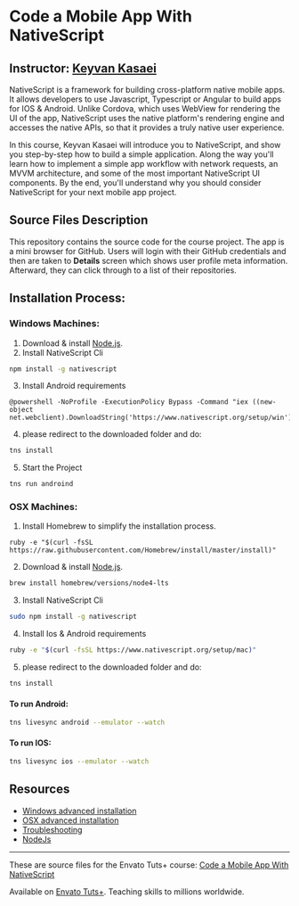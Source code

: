 # Code a Mobile App With NativeScript
## Instructor: [Keyvan Kasaei](https://tutsplus.com/authors/keyvan-kasaei)

NativeScript is a framework for building cross-platform native mobile apps. It allows developers to use Javascript, Typescript or Angular to build apps for IOS & Android. Unlike Cordova, which uses WebView for rendering the UI of the app, NativeScript uses the native platform's rendering engine and accesses the native APIs, so that it provides a truly native user experience. 

In this course, Keyvan Kasaei will introduce you to NativeScript, and show you step-by-step how to build a simple application. Along the way you'll learn how to implement a simple app workflow with network requests, an MVVM architecture, and some of the most important NativeScript UI components. By the end, you'll understand why you should consider NativeScript for your next mobile app project.



## Source Files Description

This repository contains the source code for the course project. The app is a mini browser for GitHub. Users will login with their GitHub credentials and then are taken to **Details** screen which shows user profile meta information. Afterward, they can click through to a list of their repositories.


## Installation Process:

### Windows Machines:
1) Download & install [Node.js](https://nodejs.org/).
2) Install NativeScript Cli      

```bash
npm install -g nativescript
```

3) Install Android requirements
```
@powershell -NoProfile -ExecutionPolicy Bypass -Command "iex ((new-object net.webclient).DownloadString('https://www.nativescript.org/setup/win'))"
```

4) please redirect to the downloaded folder and do:
```bash
tns install
```
5) Start the Project
```bash
tns run androind   
```

### OSX Machines:

1) Install Homebrew to simplify the installation process.
```bashe
ruby -e "$(curl -fsSL https://raw.githubusercontent.com/Homebrew/install/master/install)"
```

2) Download & install [Node.js](https://nodejs.org/).       
```bash
brew install homebrew/versions/node4-lts
```

3) Install NativeScript Cli
```bash
sudo npm install -g nativescript
```

4) Install Ios & Android requirements
```bash
ruby -e "$(curl -fsSL https://www.nativescript.org/setup/mac)"
```

5) please redirect to the downloaded folder and do:

```bash
tns install
```

#### To run Android:
```bash
tns livesync android --emulator --watch    
```

#### To run IOS:
```bash
tns livesync ios --emulator --watch    
```


## Resources
-  [Windows advanced installation](https://docs.nativescript.org/start/ns-setup-win)
-  [OSX advanced installation](https://docs.nativescript.org/start/ns-setup-os-x)
-  [Troubleshooting](https://docs.nativescript.org/start/troubleshooting)
-  [NodeJs](https://nodejs.org/en/) 
------


These are source files for the Envato Tuts+ course: [Code a Mobile App With NativeScript][published url]

Available on [Envato Tuts+](https://tutsplus.com). Teaching skills to millions worldwide.

[published url]: http://code.tutsplus.com/tutorials/code-a-mobile-app-with-nativescript